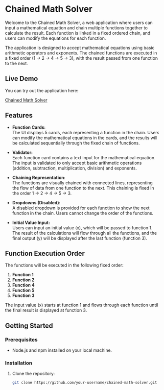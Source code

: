 # Chained Math Solver

Welcome to the Chained Math Solver, a web application where users can input a mathematical equation and chain multiple functions together to calculate the result. Each function is linked in a fixed ordered chain, and users can modify the equations for each function.

The application is designed to accept mathematical equations using basic arithmetic operators and exponents. The chained functions are executed in a fixed order (1 → 2 → 4 → 5 → 3), with the result passed from one function to the next.

## Live Demo

You can try out the application here:

[Chained Math Solver](https://chained-math-solver.vercel.app/)

## Features

- **Function Cards:**  
  The UI displays 5 cards, each representing a function in the chain. Users can modify the mathematical equations in the cards, and the results will be calculated sequentially through the fixed chain of functions.
  
- **Validator:**  
  Each function card contains a text input for the mathematical equation. The input is validated to only accept basic arithmetic operations (addition, subtraction, multiplication, division) and exponents.

- **Chaining Representation:**  
  The functions are visually chained with connected lines, representing the flow of data from one function to the next. This chaining is fixed in the order 1 → 2 → 4 → 5 → 3.

- **Dropdowns (Disabled):**  
  A disabled dropdown is provided for each function to show the next function in the chain. Users cannot change the order of the functions.

- **Initial Value Input:**  
  Users can input an initial value (x), which will be passed to function 1. The result of the calculations will flow through all the functions, and the final output (y) will be displayed after the last function (function 3).

## Function Execution Order

The functions will be executed in the following fixed order:

1. **Function 1**  
2. **Function 2**  
3. **Function 4**  
4. **Function 5**  
5. **Function 3**

The input value (x) starts at function 1 and flows through each function until the final result is displayed at function 3.

## Getting Started

### Prerequisites

- Node.js and npm installed on your local machine.

### Installation

1. Clone the repository:
   ```bash
   git clone https://github.com/your-username/chained-math-solver.git
